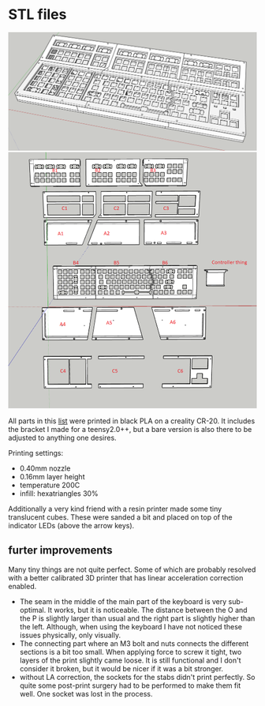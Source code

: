 # STL files
![image](https://github.com/mjongerh/KrangleBoard/blob/master/Images/Assembled.png)
![image](https://github.com/mjongerh/KrangleBoard/blob/master/Images/PartLabels.png)

All parts in this [list](./STL_parts) were printed in black PLA on a creality CR-20.
It includes the bracket I made for a teensy2.0++, but a bare version is also there to be adjusted to anything one desires.

Printing settings:
- 0.40mm nozzle
- 0.16mm layer height
- temperature 200C
- infill: hexatriangles 30%


Additionally a very kind friend with a resin printer made some tiny translucent cubes.
These were sanded a bit and placed on top of the indicator LEDs (above the arrow keys).

## furter improvements
Many tiny things are not quite perfect.
Some of which are probably resolved with a better calibrated 3D printer that has linear acceleration correction enabled.
- The seam in the middle of the main part of the keyboard is very sub-optimal. 
 It works, but it is noticeable. 
 The distance between the O and the P is slightly larger than usual and the right part is slightly higher than the left.
 Although, when using the keyboard I have not noticed these issues physically, only visually.
- The connecting part where an M3 bolt and nuts connects the different sections is a bit too small. 
When applying force to screw it tight, two layers of the print slightly came loose.
It is still functional and I don't consider it broken, but it would be nicer if it was a bit stronger.
- without LA correction, the sockets for the stabs didn't print perfectly. 
So quite some post-print surgery had to be performed to make them fit well.
One socket was lost in the process.